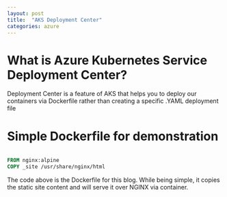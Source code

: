 ```yaml
---
layout: post
title:  "AKS Deployment Center"
categories: azure
---
```


# What is Azure Kubernetes Service Deployment Center?

Deployment Center is a feature of AKS that helps you to deploy our containers via Dockerfile rather than creating a specific .YAML deployment file

# Simple Dockerfile for demonstration

```Dockerfile

FROM nginx:alpine
COPY _site /usr/share/nginx/html

```
The code above is the Dockerfile for this blog. While being simple, it copies the static site content and will serve it over NGINX via container.

